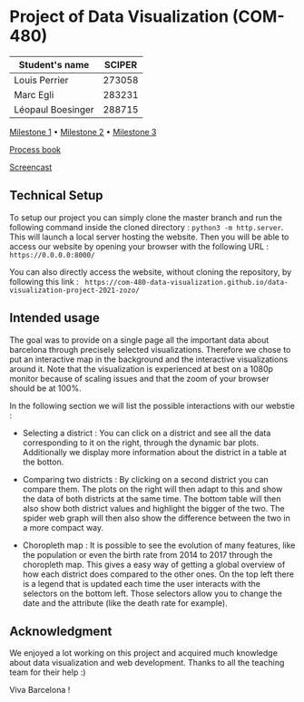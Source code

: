 # Project of Data Visualization (COM-480)

| Student's name | SCIPER |
| -------------- | ------ |
| Louis Perrier | 273058 |
| Marc Egli | 283231 |
| Léopaul Boesinger | 288715 |

[Milestone 1](milestones/milestone1/Milestone1.pdf) • [Milestone 2](milestones/milestone2/Milestone2.pdf) • [Milestone 3](milestones/processbook.pdf)


[Process book](milestones/processbook.pdf)

[Screencast](https://www.youtube.com/watch?v=qaJPogi9B5A)


## Technical Setup

To setup our project you can simply clone the master branch and run the following command inside the cloned directory : ``` python3 -m http.server ```. This will launch a local server hosting the website. Then you will be able to access our website by opening your browser with the following URL : ``` https://0.0.0.0:8000/ ```

You can also directly access the website, without cloning the repository, by following this link : ```  https://com-480-data-visualization.github.io/data-visualization-project-2021-zozo/ ```


## Intended usage

The goal was to provide on a single page all the important data about barcelona through precisely selected visualizations. Therefore we chose to put an interactive map in the background and the interactive visualizations around it. Note that the visualization is experienced at best on a 1080p monitor because of scaling issues and that the zoom of your browser should be at 100%.

In the following section we will list the possible interactions with our webstie :


 * Selecting a district : You can click on a district and see all the data corresponding to it on the right, through the dynamic bar plots. Additionally we display more information about the district in a table at the botton.
 
 
 * Comparing two districts : By clicking on a second district you can compare them. The plots on the right will then adapt to this and show the data of both districts at the same time. The bottom table will then also show both district values and highlight the bigger of the two. The spider web graph will then also show the difference between the two in a more compact way.
 
 * Choropleth map : It is possible to see the evolution of many features, like the population or even the birth rate from 2014 to 2017 through the choropleth map. This gives a easy way of getting a global overview of how each district does compared to the other ones. On the top left there is a legend that is updated each time the user interacts with the selectors on the bottom left. Those selectors allow you to change the date and the attribute (like the death rate for example).
 
## Acknowledgment

We enjoyed a lot working on this project and acquired much knowledge about data visualization and web development. Thanks to all the teaching team for their help :)


Viva Barcelona !
